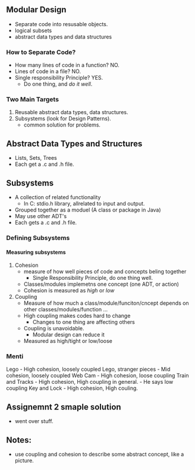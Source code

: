 ## Modular Design
- Separate code into resusable objects.
- logical subsets
- abstract data types and data structures

### How to Separate Code?
- How many lines of code in a function?  NO.
- Lines of code in a file?  NO.
- Single responsibility Principle?  YES.
    - Do one thing, and *do it well*.

### Two Main Targets
1. Reusable abstract data types, data structures.
2. Subsystems (look for Design Patterns). 
    - common solution for problems.

## Abstract Data Types and Structures
- Lists, Sets, Trees
- Each get a .c and .h file.

## Subsystems
- A collection of related functionality
    - In C: stdio.h library, allrelated to input and output.
- Grouped together as a moduel (A class or package in Java)
- May use other ADT's
- Each gets a .c and .h file.

### Defining Subsystems

#### Measuring subsystems
1. Cohesion
    - measure of how well pieces of code and concepts beling together
        - Single Responsibility Principle, do one thing well.
    - Classes/modules implemetns one concept (one ADT, or action)
    - Cohesion is measured as *high* or *low*
2. Coupling
    - Measure of how much a class/module/funciton/cncept depends on other classes/modules/function ...
    - High coupling makes codes hard to change
        - Changes to one thing are affecting others
    - Coupling is unavoidable.
        - Modular design can reduce it
    - Measured as high/tight or low/loose

### Menti
Lego - High cohesion, loosely coupled 
Lego, stranger pieces - Mid cohesion, loosely coupled
Web Cam - High cohesion, loose coupling
Train and Tracks - High cohesion, High coupling in general.  - He says low coupling
Key and Lock - High cohesion, High couling.

## Assignemnt 2 smaple solution
- went over stuff.

## Notes:
- use coupling and cohesion to describe some abstract concept, like a picture.

